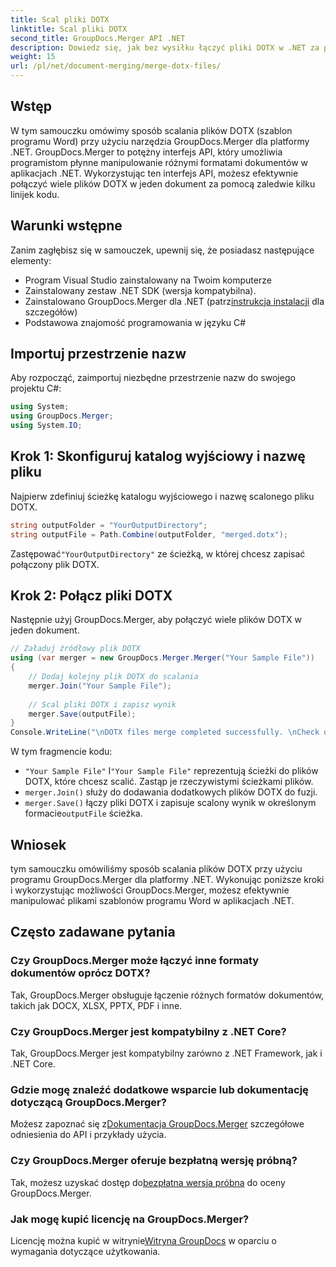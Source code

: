 ```yaml
---
title: Scal pliki DOTX
linktitle: Scal pliki DOTX
second_title: GroupDocs.Merger API .NET
description: Dowiedz się, jak bez wysiłku łączyć pliki DOTX w .NET za pomocą GroupDocs.Merger. Zwiększ swoje możliwości manipulowania dokumentami.
weight: 15
url: /pl/net/document-merging/merge-dotx-files/
---
```

## Wstęp
W tym samouczku omówimy sposób scalania plików DOTX (szablon programu Word) przy użyciu narzędzia GroupDocs.Merger dla platformy .NET. GroupDocs.Merger to potężny interfejs API, który umożliwia programistom płynne manipulowanie różnymi formatami dokumentów w aplikacjach .NET. Wykorzystując ten interfejs API, możesz efektywnie połączyć wiele plików DOTX w jeden dokument za pomocą zaledwie kilku linijek kodu.
## Warunki wstępne
Zanim zagłębisz się w samouczek, upewnij się, że posiadasz następujące elementy:
- Program Visual Studio zainstalowany na Twoim komputerze
- Zainstalowany zestaw .NET SDK (wersja kompatybilna).
-  Zainstalowano GroupDocs.Merger dla .NET (patrz[instrukcja instalacji](https://tutorials.groupdocs.com/merger/net/) dla szczegółów)
- Podstawowa znajomość programowania w języku C#

## Importuj przestrzenie nazw
Aby rozpocząć, zaimportuj niezbędne przestrzenie nazw do swojego projektu C#:
```csharp
using System; 
using GroupDocs.Merger;
using System.IO;
```
## Krok 1: Skonfiguruj katalog wyjściowy i nazwę pliku
Najpierw zdefiniuj ścieżkę katalogu wyjściowego i nazwę scalonego pliku DOTX.
```csharp
string outputFolder = "YourOutputDirectory";
string outputFile = Path.Combine(outputFolder, "merged.dotx");
```
 Zastępować`"YourOutputDirectory"` ze ścieżką, w której chcesz zapisać połączony plik DOTX.
## Krok 2: Połącz pliki DOTX
Następnie użyj GroupDocs.Merger, aby połączyć wiele plików DOTX w jeden dokument.
```csharp
// Załaduj źródłowy plik DOTX
using (var merger = new GroupDocs.Merger.Merger("Your Sample File"))
{
    // Dodaj kolejny plik DOTX do scalania
    merger.Join("Your Sample File");
    
    // Scal pliki DOTX i zapisz wynik
    merger.Save(outputFile);
}
Console.WriteLine("\nDOTX files merge completed successfully. \nCheck output in {0}", outputFolder);
```
W tym fragmencie kodu:
- `"Your Sample File"` I`"Your Sample File"` reprezentują ścieżki do plików DOTX, które chcesz scalić. Zastąp je rzeczywistymi ścieżkami plików.
- `merger.Join()` służy do dodawania dodatkowych plików DOTX do fuzji.
- `merger.Save()` łączy pliki DOTX i zapisuje scalony wynik w określonym formacie`outputFile` ścieżka.

## Wniosek
tym samouczku omówiliśmy sposób scalania plików DOTX przy użyciu programu GroupDocs.Merger dla platformy .NET. Wykonując poniższe kroki i wykorzystując możliwości GroupDocs.Merger, możesz efektywnie manipulować plikami szablonów programu Word w aplikacjach .NET.

## Często zadawane pytania
### Czy GroupDocs.Merger może łączyć inne formaty dokumentów oprócz DOTX?
Tak, GroupDocs.Merger obsługuje łączenie różnych formatów dokumentów, takich jak DOCX, XLSX, PPTX, PDF i inne.
### Czy GroupDocs.Merger jest kompatybilny z .NET Core?
Tak, GroupDocs.Merger jest kompatybilny zarówno z .NET Framework, jak i .NET Core.
### Gdzie mogę znaleźć dodatkowe wsparcie lub dokumentację dotyczącą GroupDocs.Merger?
 Możesz zapoznać się z[Dokumentacja GroupDocs.Merger](https://tutorials.groupdocs.com/merger/net/) szczegółowe odniesienia do API i przykłady użycia.
### Czy GroupDocs.Merger oferuje bezpłatną wersję próbną?
 Tak, możesz uzyskać dostęp do[bezpłatna wersja próbna](https://releases.groupdocs.com/) do oceny GroupDocs.Merger.
### Jak mogę kupić licencję na GroupDocs.Merger?
 Licencję można kupić w witrynie[Witryna GroupDocs](https://purchase.groupdocs.com/buy) w oparciu o wymagania dotyczące użytkowania.